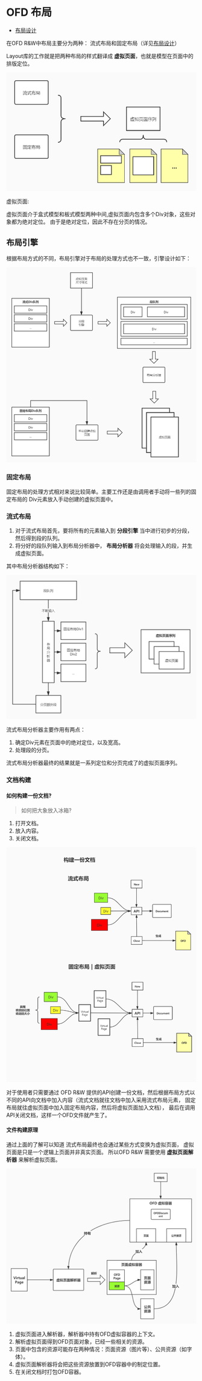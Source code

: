 # OFD 布局

- [布局设计](doc/layout/README.md)

在OFD R&W中布局主要分为两种： 流式布局和固定布局（详见[布局设计](doc/layout/README.md)）

Layout库的工作就是把两种布局的样式翻译成 **虚拟页面**，也就是模型在页面中的排版定位。

![Layout工作](doc/layout/Layout工作.jpg)

虚拟页面: 

虚拟页面介于盒式模型和板式模型两种中间,虚拟页面内包含多个Div对象，这些对象都为绝对定位。
由于是绝对定位，因此不存在分页的情况。

## 布局引擎

根据布局方式的不同，布局引擎对于布局的处理方式也不一致，引擎设计如下：

![布局引擎设计](doc/layout/布局引擎设计.jpg)

### 固定布局

固定布局的处理方式相对来说比较简单。主要工作还是由调用者手动将一些列的固定布局的
Div元素放入手动创建的虚拟页面中。

### 流式布局

1. 对于流式布局首先，要将所有的元素输入到 **分段引擎** 当中进行初步的分段，然后得到段的队列。
2. 将分好的段队列输入到布局分析器中， **布局分析器** 将会处理输入的段，并生成虚拟页面。

其中布局分析器结构如下：

![流式布局分析器](doc/layout/流式布局分析器.jpg)

流式布局分析器主要作用有两点：

1. 确定Div元素在页面中的绝对定位，以及宽高。
2. 处理段的分页。

流式布局分析器最终的结果就是一系列定位和分页完成了的虚拟页面序列。

### 文档构建


#### 如何构建一份文档?

> 如何把大象放入冰箱?

1. 打开文档。
2. 放入内容。
3. 关闭文档。

![通过API构建文档](doc/layout/通过API构建文档.jpg)


对于使用者只需要通过 OFD R&W 提供的API创建一份文档，然后根据布局方式以
不同的API向文档中加入内容（流式文档就往文档中加入采用流式布局元素，
固定布局就往虚拟页面中加入固定布局内容，然后将虚拟页面加入文档），
最后在调用API关闭文档，这样一个OFD文件就产生了。

#### 文件构建原理

通过上面的了解可以知道 流式布局最终也会通过某些方式变换为虚拟页面，
虚拟页面是只是一个逻辑上页面并非真实页面。
所以OFD R&W 需要使用 **虚拟页面解析器** 来解析虚拟页面。

![文档构建流程](doc/layout/文档构建流程.jpg)

1. 虚拟页面进入解析器，解析器中持有OFD虚拟容器的上下文。
2. 解析虚拟页面得到OFD页面对象，已经一些相关的资源。
3. 页面中包含的资源可能存在两种情况：页面资源（图片等）、公共资源（如字体）。
4. 虚拟页面解析器将会把这些资源放置到OFD容器中的制定位置。
5. 在关闭文档时打包OFD容器。
